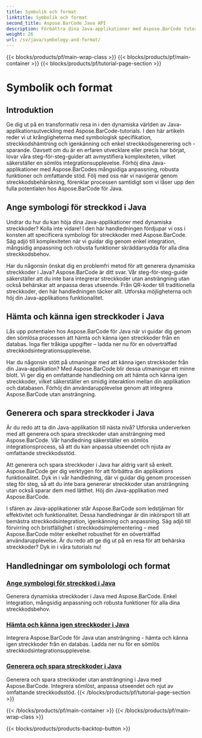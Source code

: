 ```yaml
---
title: Symbolik och format
linktitle: Symbolik och format
second_title: Aspose.BarCode Java API
description: Förbättra dina Java-applikationer med Aspose.BarCode tutorials! Bemästra specificering av symbolik, hämta och känna igen streckkoder och generera och spara dynamiska streckkoder utan ansträngning.
weight: 26
url: /sv/java/symbology-and-format/
---
```


{{< blocks/products/pf/main-wrap-class >}}
{{< blocks/products/pf/main-container >}}
{{< blocks/products/pf/tutorial-page-section >}}

# Symbolik och format

## Introduktion

Ge dig ut på en transformativ resa in i den dynamiska världen av Java-applikationsutveckling med Aspose.BarCode-tutorials. I den här artikeln reder vi ut krångligheterna med symbologisk specifikation, streckkodshämtning och igenkänning och enkel streckkodsgenerering och -sparande. Oavsett om du är en erfaren utvecklare eller precis har börjat, lovar våra steg-för-steg-guider att avmystifiera komplexiteten, vilket säkerställer en sömlös integrationsupplevelse. Förhöj dina Java-applikationer med Aspose.BarCodes mångsidiga anpassning, robusta funktioner och omfattande stöd. Följ med oss när vi navigerar genom streckkodsbehärskning, förenklar processen samtidigt som vi låser upp den fulla potentialen hos Aspose.BarCode för Java.

## Ange symbologi för streckkod i Java

Undrar du hur du kan höja dina Java-applikationer med dynamiska streckkoder? Kolla inte vidare! I den här handledningen fördjupar vi oss i konsten att specificera symbologi för streckkoder med Aspose.BarCode. Säg adjö till komplexiteten när vi guidar dig genom enkel integration, mångsidig anpassning och robusta funktioner skräddarsydda för alla dina streckkodsbehov.

Har du någonsin önskat dig en problemfri metod för att generera dynamiska streckkoder i Java? Aspose.BarCode är ditt svar. Vår steg-för-steg-guide säkerställer att du inte bara integrerar streckkoder utan ansträngning utan också behärskar att anpassa deras utseende. Från QR-koder till traditionella streckkoder, den här handledningen täcker allt. Utforska möjligheterna och höj din Java-applikations funktionalitet.


## Hämta och känna igen streckkoder i Java

Lås upp potentialen hos Aspose.BarCode för Java när vi guidar dig genom den sömlösa processen att hämta och känna igen streckkoder från en databas. Inga fler tråkiga uppgifter – ladda ner nu för en oöverträffad streckkodsintegrationsupplevelse. 

Har du någonsin stött på utmaningar med att känna igen streckkoder från din Java-applikation? Med Aspose.BarCode blir dessa utmaningar ett minne blott. Vi ger dig en omfattande handledning om att hämta och känna igen streckkoder, vilket säkerställer en smidig interaktion mellan din applikation och databasen. Förhöj din användarupplevelse genom att integrera Aspose.BarCode utan ansträngning.

## Generera och spara streckkoder i Java

Är du redo att ta din Java-applikation till nästa nivå? Utforska underverken med att generera och spara streckkoder utan ansträngning med Aspose.BarCode. Vår handledning säkerställer en sömlös integrationsprocess, så att du kan anpassa utseendet och njuta av omfattande streckkodsstöd.

Att generera och spara streckkoder i Java har aldrig varit så enkelt. Aspose.BarCode ger dig verktygen för att förbättra din applikations funktionalitet. Dyk in i vår handledning, där vi guidar dig genom processen steg för steg, så att du inte bara genererar streckkoder utan ansträngning utan också sparar dem med lätthet. Höj din Java-applikation med Aspose.BarCode.

I sfären av Java-applikationer står Aspose.BarCode som ledstjärnan för effektivitet och funktionalitet. Dessa handledningar är din inkörsport till att bemästra streckkodsintegration, igenkänning och anpassning. Säg adjö till förvirring och bristfällighet i streckkodsimplementering – med Aspose.BarCode möter enkelhet robusthet för en oöverträffad användarupplevelse. Är du redo att ge dig ut på en resa för att behärska streckkoder? Dyk in i våra tutorials nu!
## Handledningar om symbolologi och format
### [Ange symbologi för streckkod i Java](./specifying-symbology-barcode/)
Generera dynamiska streckkoder i Java med Aspose.BarCode. Enkel integration, mångsidig anpassning och robusta funktioner för alla dina streckkodsbehov.
### [Hämta och känna igen streckkoder i Java](./fetching-recognizing-barcode/)
Integrera Aspose.BarCode för Java utan ansträngning - hämta och känna igen streckkoder från en databas. Ladda ner nu för en sömlös streckkodsintegrationsupplevelse.
### [Generera och spara streckkoder i Java](./generating-saving-barcode/)
Generera och spara streckkoder utan ansträngning i Java med Aspose.BarCode. Integrera sömlöst, anpassa utseendet och njut av omfattande streckkodsstöd.
{{< /blocks/products/pf/tutorial-page-section >}}

{{< /blocks/products/pf/main-container >}}
{{< /blocks/products/pf/main-wrap-class >}}

{{< blocks/products/products-backtop-button >}}
